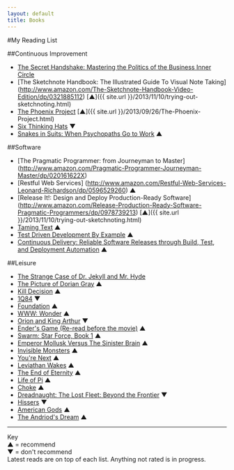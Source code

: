 ```yaml
---
layout: default
title: Books
---
```

#My Reading List

##Continuous Improvement
* [The Secret Handshake: Mastering the Politics of the Business Inner Circle](http://www.amazon.com/Secret-Handshake-Mastering-Politics-Business-ebook/dp/B004ZZJ8MW)
* [The Sketchnote Handbook: The Illustrated Guide To Visual Note Taking] (http://www.amazon.com/The-Sketchnote-Handbook-Video-Edition/dp/0321885112) [&#9650;]({{ site.url }}/2013/11/10/trying-out-sketchnoting.html)
* [The Phoenix Project](http://www.amazon.com/Phoenix-Project-DevOps-Helping-Business/dp/0988262592) [&#9650;]({{ site.url }}/2013/09/26/The-Phoenix-Project.html)
* [Six Thinking Hats](http://www.amazon.com/Six-Thinking-Hats-Edward-Bono/dp/0316178314) &#9660;
* [Snakes in Suits: When Psychopaths Go to Work](http://www.amazon.com/Snakes-Suits-When-Psychopaths-ebook/dp/B000QUCOAS) &#9650;

##Software
* [The Pragmatic Programmer: from Journeyman to Master] (http://www.amazon.com/Pragmatic-Programmer-Journeyman-Master/dp/020161622X)
* [Restful Web Services] (http://www.amazon.com/Restful-Web-Services-Leonard-Richardson/dp/0596529260) &#9650;
* [Release It!: Design and Deploy Production-Ready Software] (http://www.amazon.com/Release-Production-Ready-Software-Pragmatic-Programmers/dp/0978739213) [&#9650;]({{ site.url }}/2013/11/10/trying-out-sketchnoting.html)
* [Taming Text](http://www.amazon.com/Taming-Text-Find-Organize-Manipulate/dp/193398838X) &#9650;
* [Test Driven Development By Example](http://www.amazon.com/Test-Driven-Development-Kent-Beck/dp/0321146530) &#9650;  
* [Continuous Delivery: Reliable Software Releases through Build, Test, and Deployment Automation](http://www.amazon.com/gp/product/0321601912) &#9650;  


##Leisure
* [The Strange Case of Dr. Jekyll and Mr. Hyde](http://www.audible.com/pd/Classics/The-Strange-Case-of-Dr-Jekyll-Mr-Hyde-Audiobook/B002V017TA)
* [The Picture of Dorian Gray](http://www.audible.com/pd/Classics/The-Picture-of-Dorian-Gray-Audiobook/B002VAEOY0) &#9650;
* [Kill Decision](http://www.audible.com/pd/Mysteries-Thrillers/Kill-Decision-Audiobook/B008HQTIRU) &#9650;
* [1Q84](http://www.audible.com/pd/Fiction/1Q84-Audiobook/B005XZM7R6) &#9660;
* [Foundation](http://www.audible.com/pd/Sci-Fi-Fantasy/Foundation-Audiobook/B003D8W5VS) &#9650;
* [WWW: Wonder](http://www.audible.com/pd/ref=sr_1_1?asin=B004TTL0QG&qid=1376783298&sr=1-1) &#9650;
* [Orion and King Arthur](http://www.audible.com/pd/ref=sr_1_1?asin=B004WE9SGM&qid=1376783407&sr=1-1) &#9660;
* [Ender's Game (Re-read before the movie)](http://www.audible.com/pd/ref=sr_1_1?asin=B002V5A12Y&qid=1374778376&sr=1-1) &#9650;
* [Swarm: Star Force, Book 1](http://www.audible.com/pd/ref=sr_1_1?asin=B005R35BMW&qid=1374421537&sr=1-1) &#9650;
* [Emperor Mollusk Versus The Sinister Brain](http://www.audible.com/pd/ref=sr_1_1?asin=B0078U4P7O&qid=1375322569&sr=1-1) &#9650;
* [Invisible Monsters](http://www.audible.com/pd/ref=sr_1_1?asin=B002V1LS7K&qid=1373225467&sr=1-1) &#9650;
* [You're Next](http://www.audible.com/pd/ref=sr_1_1?asin=B0058DSPPG&qid=1370810586&sr=1-1) &#9650;
* [Leviathan Wakes](http://www.audible.com/pd/ref=sr_1_1?asin=B00558PPVQ&qid=1369672542&sr=1-1) &#9650;
* [The End of Eternity](http://www.audible.com/pd/ref=sr_1_1?asin=B0032G4DMK&qid=1369672622&sr=1-1) &#9650;
* [Life of Pi](http://www.audible.com/pd?asin=B002UUFNIC) &#9650;  
* [Choke](http://www.audible.com/pd?asin=B002V0PTGW) &#9650;
* [Dreadnaught: The Lost Fleet: Beyond the Frontier](http://www.audible.com/pd?asin=B004VG8D1C) &#9660;
* [Hissers](http://www.audible.com/pd?asin=B0051WAV3I) &#9660;
* [American Gods](http://www.audible.com/pd?asin=B00354ZTDG)  &#9650;  
* [The Andriod's Dream](http://www.audible.com/pd?asin=B004FGDVUG) &#9650; 


***
Key  
&#9650; = recommend  
&#9660; = don't recommend  
Latest reads are on top of each list.
Anything not rated is in progress.
